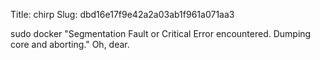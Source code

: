 Title: chirp
Slug: dbd16e17f9e42a2a03ab1f961a071aa3

sudo docker "Segmentation Fault or Critical Error encountered. Dumping core and aborting." Oh, dear.
